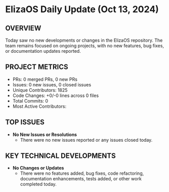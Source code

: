 # ElizaOS Daily Update (Oct 13, 2024)

## OVERVIEW 
Today saw no new developments or changes in the ElizaOS repository. The team remains focused on ongoing projects, with no new features, bug fixes, or documentation updates reported.

## PROJECT METRICS
- PRs: 0 merged PRs, 0 new PRs
- Issues: 0 new issues, 0 closed issues
- Unique Contributors: 1825
- Code Changes: +0/-0 lines across 0 files
- Total Commits: 0
- Most Active Contributors: 

## TOP ISSUES
- **No New Issues or Resolutions**
  - There were no new issues reported or any issues closed today.

## KEY TECHNICAL DEVELOPMENTS
- **No Changes or Updates**
  - There were no features added, bug fixes, code refactoring, documentation enhancements, tests added, or other work completed today.